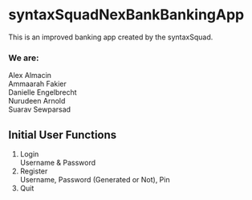 # syntaxSquadNexBankBankingApp
This is an improved banking app created by the syntaxSquad. <br>
### We are:
Alex Almacin<br>
Ammaarah Fakier <br>
Danielle Engelbrecht<br>
Nurudeen Arnold<br>
Suarav Sewparsad<br>

## Initial User Functions

1) Login <br>
    Username & Password <br>
2) Register <br>
    Username, Password (Generated or Not), Pin
3) Quit